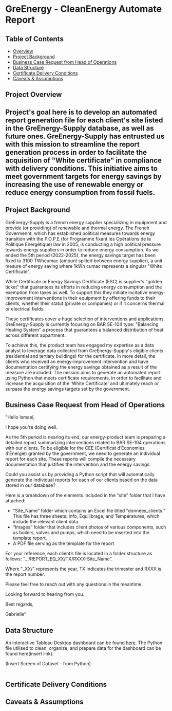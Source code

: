 # GreEnergy - CleanEnergy Automate Report

## Table of Contents

* [Overview](#project-overview)
* [Project Background](#project-background)
* [Business Case Request from Head of Operations](#Business-Case-Request-from-Head-of-Operations)
* [Data Structure](#data-structure)
* [Certificate Delivery Conditions](#certificate-delivery-conditions)
* [Caveats & Assumptions](#caveats-assumptions)

## Project Overview

## **Project's goal here is to develop an automated report generation file for each client's site listed in the GreEnergy-Supply database, as well as future ones. GreEnergy-Supply has entrusted us with this mission to streamline the report generation process in order to facilitate the acquisition of "White certificate" in compliance with delivery conditions. This initiative aims to meet government targets for energy savings by increasing the use of renewable energy or reduce energy consumption from fossil fuels.** 

## Project Background

GreEnergy-Supply is a french energy supplier specializing in equipment and provide (or providing) of renewable and thermal energy. The French Govermennt, which has established political measures towards energy transition with the P.O.P.E (for Programme fixant les Opérations de la Politique Energétique) law in 2005, is conducting a high political pressure towards energy suppliers in order to reduce energy consumption. As we ended the 5th period (2022-2025), the energy savings target has been fixed to 3100 TWhcumac (amount splited between energy supplier), a unit mesure of energy saving where 1kWh cumac represents a singular "White Certificate". 

White Certificate or Energy Savings Certificate (ESC) is supplier's "golden ticket" that guarantees its efforts in reducing energy consumption and the exemption from taxes as well. To support this they initiate incitative energy-improvement interventions in their equipment by offering funds to their clients, whether their statut (private or companies) or if it concerns thermal or electrical fields. 

These certificates cover a huge selection of interventions and applications. GreEnergy-Supply is currently focusing on BAR SE-104 type: "Balancing Heating System" a process that guarantees a balanced distribution of heat across different appartment.

To achieve this, the product team has engaged my expertise as a data analyst to leverage data collected from GreEnergy-Supply's eligible clients (residential and tertiary buildings) for the certificate.
In more detail, the clients who received an energy-improvement intervention and have documentation certifying the energy savings obtained as a result of the measure are included.
The mission aims to generate an automated report using Python that meets certificate requirements, in order to facilitate and increase the acquisition of the 'White Certificate' and ultimately reach or surpass the energy savings targets set by the government.

## Business Case Request from Head of Operations

"Hello Ismael,

I hope you're doing well.

As the 5th period is nearing its end, our energy-product team is preparing a detailed report summarizing interventions related to BAR SE-104 operations with our clients. To be eligible for the CEE (Certificat d’Économies d’Énergie) granted by the government, we need to generate an individual report for each site. These reports will compile the necessary documentation that justifies the intervention and the energy savings.

Could you assist us by providing a Python script that will automatically generate the individual reports for each of our clients based on the data stored in our database?

Here is a breakdown of the elements included in the “site” folder that I have attached:

- “Site_Name” folder which contains an Excel file titled “données_clients.” This file has three sheets: Info, Équilibrage, and Températures, which include the relevant client data.
- “Images” folder that includes client photos of various components, such as boilers, valves and pumps, which need to be inserted into the template report.
- A PDF file serving as the template for the report

For your reference, each client’s file is located in a folder structure as follows: “.../REPORT_EQ_XX/TX/RXXX-Site_Name”.

Where "_XX/" represents the year, TX indicates the trimester and RXXX is the report number.

Please feel free to reach out with any questions in the meantime.

Looking forward to hearing from you.

Best regards,

Gabrielle“

## Data Structure

An interactive Tableau Desktop dashboard can be found [here](https://public.tableau.com/app/profile/ismael.cisse/viz/ElecTechAnalysis/ExecutiveOverview?publish=yes).
The Python file utilised to clean, organize, and prepare data for the dashboard can be found here(insert link).

(Insert Screen of Dataset - from Python)

```Python


```

## Certificate Delivery Conditions

## Caveats & Assumptions
